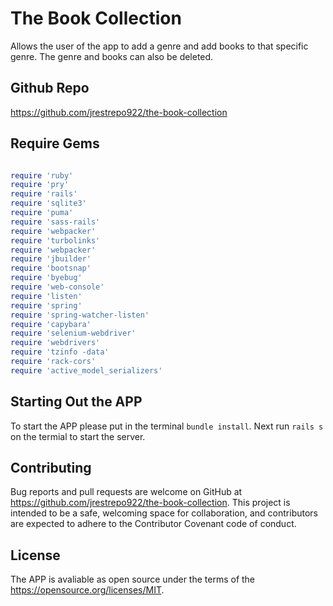 # The Book Collection

Allows the user of the app to add a genre and add books to that specific genre. The genre and books can also be deleted.

## Github Repo 

https://github.com/jrestrepo922/the-book-collection

## Require Gems 

```ruby

require 'ruby'
require 'pry'
require 'rails'
require 'sqlite3'
require 'puma'
require 'sass-rails'
require 'webpacker'
require 'turbolinks'
require 'webpacker'
require 'jbuilder'
require 'bootsnap'
require 'byebug'
require 'web-console'
require 'listen'
require 'spring'
require 'spring-watcher-listen'
require 'capybara'
require 'selenium-webdriver'
require 'webdrivers'
require 'tzinfo -data'
require 'rack-cors'
require 'active_model_serializers'

```

## Starting Out the APP 

To start the APP please put in the terminal ```bundle install```. Next run ```rails s``` on the termial to start the server. 

## Contributing 

Bug reports and pull requests are welcome on GitHub at https://github.com/jrestrepo922/the-book-collection. This project is intended to be a safe, welcoming space for collaboration, and contributors are expected to adhere to the Contributor Covenant code of conduct.

## License 

The APP is avaliable as open source under the terms of the https://opensource.org/licenses/MIT.